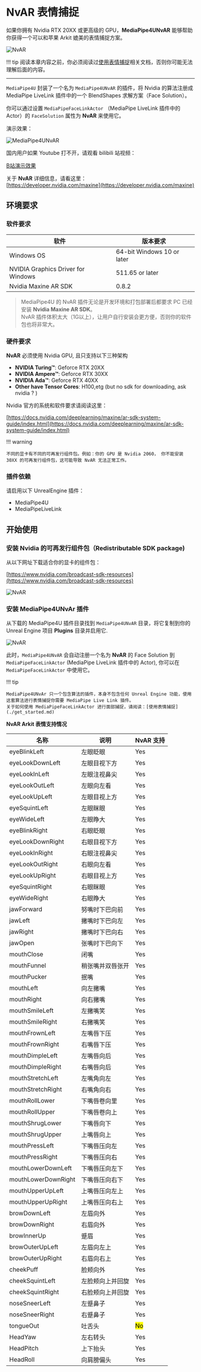 # NvAR 表情捕捉


如果你拥有 Nvidia RTX 20XX 或更高级的 GPU，**MediaPipe4UNvAR** 能够帮助你获得一个可以和苹果 Arkit 媲美的表情捕捉方案。

![NvAR](./images/nvar/nvidia-rtx-ar.jpg "NvAR")

!!! tip
    阅读本章内容之前，你必须阅读过[使用表情捕捉](./get_started.md)相关文档，否则你可能无法理解后面的内容。

---

`MediaPipe4U` 封装了一个名为 `MediaPipe4UNvAR` 的插件，将 Nvidia 的算法注册成 MediaPipe LiveLink 插件中的一个 BlendShapes 求解方案（Face Solution）。    

你可以通过设置 `MediaPipeFaceLinkActor` （MediaPipe LiveLink 插件中的 Actor）的 `FaceSolution` 属性为 **NvAR** 来使用它。

演示效果：

![MediaPipe4UNvAR](https://res.cloudinary.com/marcomontalbano/image/upload/v1675773553/video_to_markdown/images/youtube--bPKSgkCx2kw-c05b58ac6eb4c4700831b2b3070cd403.jpg "MediaPipe4UNvAR")

国内用户如果 Youtube 打不开，请观看 bilibili 站视频：

[B站演示效果](https://www.bilibili.com/video/BV1sD4y1N7HX/?share_source=copy_web&vd_source=f77a8ce9c4c322dcc88515970bea1630)


关于 **NvAR** 详细信息，请看这里：     
[https://developer.nvidia.com/maxine](https://developer.nvidia.com/maxine)

## 环境要求

### 软件要求

|软件|版本要求|
|----|--------|
Windows OS | 64-bit Windows 10 or later
NVIDIA Graphics Driver for Windows | 511.65 or later
Nvidia Maxine AR SDK | 0.8.2

> MediaPipe4U 的 NvAR 插件无论是开发环境和打包部署后都要求 PC 已经安装 **Nvidia Maxine AR SDK**。   
> NvAR 插件体积太大（1G以上），让用户自行安装会更方便，否则你的软件包也将非常大。

### 硬件要求

**NvAR** 必须使用 Nvidia GPU, 且只支持以下三种架构

- **NVIDIA Turing™**: Geforce RTX 20XX
- **NVIDIA Ampere™**: Geforce RTX 30XX
- **NVIDIA Ada™**: Geforce RTX 40XX
- **Other have Tensor Cores**: H100,etg (but no sdk for downloading, ask nvidia ? )   

Nvidia 官方的系统和软件要求请阅读这里：

[https://docs.nvidia.com/deeplearning/maxine/ar-sdk-system-guide/index.html](https://docs.nvidia.com/deeplearning/maxine/ar-sdk-system-guide/index.html)

!!! warning

    不同的显卡有不同的可再发行组件包。例如：你的 GPU 是 Nvidia 2060， 你不能安装 30XX 的可再发行组件包，这可能导致 NvAR 无法正常工作。

### 插件依赖

请启用以下 UnrealEngine 插件：   

- MediaPipe4U
- MediaPipeLiveLink


## 开始使用

### 安装 Nvidia 的可再发行组件包（Redistributable SDK package)

从以下网址下载适合你的显卡的组件包：   

[https://www.nvidia.com/broadcast-sdk-resources](https://www.nvidia.com/broadcast-sdk-resources)

![NvAR](./images/nvar/download_nvar.jpg "NvAR")



### 安装 MediaPipe4UNvAr 插件   

从下载的 MediaPipe4U 插件目录找到 `MediaPipe4UNvAR` 目录，将它复制到你的 Unreal Engine 项目 **Plugins** 目录并启用它.   

![NvAR](./images/nvar/nvar_plugin_install.jpg "NvAR")

此时，`MediaPipe4UNvAR` 会自动注册一个名为 **NvAR** 的 Face Solution 到 `MediaPipeFaceLinkActor` (MediaPipe LiveLink 插件中的 Actor), 你可以在 `MediaPipeFaceLinkActor` 中使用它。

!!! tip

    MediaPipe4UNvAr 只一个包含算法的插件，本身不包含任何 Unreal Engine 功能，使用这套算法进行表情捕捉你需要 MediaPipe Live Link 插件。    
    关于如何使用 MediaPipeFaceLinkActor 进行面部捕捉，请阅读：[使用表情捕捉](./get_started.md)



**NvAR Arkit 表情支持情况**   

|名称|说明|NvAR 支持|
|----|----|--------|
|eyeBlinkLeft| 左眼眨眼|Yes|
|eyeLookDownLeft |左眼目视下方|Yes|
|eyeLookInLeft |左眼注视鼻尖|Yes|
|eyeLookOutLeft| 左眼向左看|Yes|
|eyeLookUpLeft| 左眼目视上方|Yes|
|eyeSquintLeft| 左眼眯眼|Yes|
|eyeWideLeft |左眼睁大|Yes|
|eyeBlinkRight |右眼眨眼|Yes|
|eyeLookDownRight |右眼目视下方|Yes|
|eyeLookInRight |右眼注视鼻尖|Yes|
|eyeLookOutRight |右眼向左看|Yes|
|eyeLookUpRight |右眼目视上方|Yes|
|eyeSquintRight| 右眼眯眼|Yes|
|eyeWideRight |右眼睁大|Yes|
|jawForward |努嘴时下巴向前|Yes|
|jawLeft |撇嘴时下巴向左|Yes|
|jawRight |撇嘴时下巴向右|Yes|
|jawOpen |张嘴时下巴向下|Yes|
|mouthClose |闭嘴|Yes|
|mouthFunnel |稍张嘴并双唇张开|Yes|
|mouthPucker |抿嘴|Yes|
|mouthLeft |向左撇嘴|Yes|
|mouthRight |向右撇嘴|Yes|
|mouthSmileLeft |左撇嘴笑|Yes|
|mouthSmileRight| 右撇嘴笑|Yes|
|mouthFrownLeft |左嘴唇下压|Yes|
|mouthFrownRight |右嘴唇下压|Yes|
|mouthDimpleLeft |左嘴唇向后|Yes|
|mouthDimpleRight |右嘴唇向后|Yes|
|mouthStretchLeft |左嘴角向左|Yes|
|mouthStretchRight |右嘴角向右|Yes|
|mouthRollLower |下嘴唇卷向里|Yes|
|mouthRollUpper |下嘴唇卷向上|Yes|
|mouthShrugLower |下嘴唇向下|Yes|
|mouthShrugUpper |上嘴唇向上|Yes|
|mouthPressLeft |下嘴唇压向左|Yes|
|mouthPressRight |下嘴唇压向右|Yes|
|mouthLowerDownLeft |下嘴唇压向左下|Yes|
|mouthLowerDownRight |下嘴唇压向右下|Yes|
|mouthUpperUpLeft |上嘴唇压向左上|Yes|
|mouthUpperUpRight |上嘴唇压向右上|Yes|
|browDownLeft |左眉向外|Yes|
|browDownRight| 右眉向外|Yes|
|browInnerUp |蹙眉|Yes|
|browOuterUpLeft |左眉向左上|Yes|
|browOuterUpRight |右眉向右上|Yes|
|cheekPuff| 脸颊向外|Yes|
|cheekSquintLeft |左脸颊向上并回旋|Yes|
|cheekSquintRight |右脸颊向上并回旋|Yes|
|noseSneerLeft |左蹙鼻子|Yes|
|noseSneerRight| 右蹙鼻子|Yes|
|tongueOut |吐舌头|<mark>No</mark>|
|HeadYaw        |  左右转头   |  Yes  |
|HeadPitch      |  上下抬头   |  Yes  |
|HeadRoll       |  向肩膀偏头 |  Yes  |

